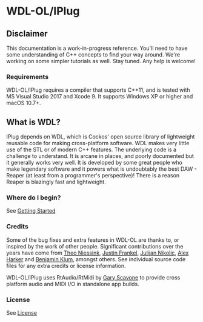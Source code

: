 # WDL-OL/IPlug

## Disclaimer
This documentation is a work-in-progress reference. You'll need to have some understanding of C++ concepts to find your way around. We're working on some simpler tutorials as well. Stay tuned. Any help is welcome!

### Requirements
WDL-OL/IPlug requires a compiler that supports C++11, and is tested with MS Visual Studio 2017 and Xcode 9. It supports Windows XP or higher and macOS 10.7+.

## What is WDL?
IPlug depends on WDL, which is Cockos' open source library of lightweight reusable code for making cross-platform software. WDL makes very little use of the STL or of modern C++ features. The underlying code is a challenge to understand. It is arcane in places, and poorly documented but it generally works very well. It is developed by some great people who make legendary software and it powers what is undoubtably the best DAW - Reaper (at least from a programmer's perspective)! There is a reason Reaper is blazingly fast and lightweight.

### Where do I begin?
See [Getting Started](md_quickstart.html)

### Credits
Some of the bug fixes and extra features in WDL-OL are thanks to, or inspired by the work of other people. Significant contributions over the years have come from [Theo Niessink](https://www.taletn.com), [Justin Frankel](www.askjf.com), [Julijan Nikolic](https://youlean.co/), [Alex Harker](http://www.alexanderjharker.co.uk/) and [Benjamin Klum](https://www.benjamin-klum.com/it/), amongst others. See individual source code files for any extra credits or license information.

WDL-OL/IPlug uses RtAudio/RtMidi by [Gary Scavone](https://www.music.mcgill.ca/~gary/) to provide cross platform audio and MIDI I/O in standalone app builds.

### License

See [License](md_license.html)